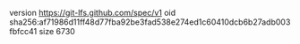version https://git-lfs.github.com/spec/v1
oid sha256:af71986d11ff48d77fba92be3fad538e274ed1c60410dcb6b27adb003fbfcc41
size 6730

